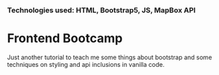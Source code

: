 ### Technologies used: HTML, Bootstrap5, JS, MapBox API
# Frontend Bootcamp 
Just another tutorial to teach me some things about bootstrap and some techniques on styling and api inclusions in vanilla code.
